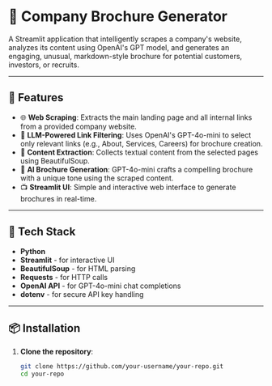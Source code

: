 # 🏢 Company Brochure Generator

A Streamlit application that intelligently scrapes a company's website, analyzes its content using OpenAI's GPT model, and generates an engaging, unusual, markdown-style brochure for potential customers, investors, or recruits.

---

## 🚀 Features

- 🌐 **Web Scraping**: Extracts the main landing page and all internal links from a provided company website.
- 🧠 **LLM-Powered Link Filtering**: Uses OpenAI's GPT-4o-mini to select only relevant links (e.g., About, Services, Careers) for brochure creation.
- 📄 **Content Extraction**: Collects textual content from the selected pages using BeautifulSoup.
- 📝 **AI Brochure Generation**: GPT-4o-mini crafts a compelling brochure with a unique tone using the scraped content.
- 📺 **Streamlit UI**: Simple and interactive web interface to generate brochures in real-time.

---

## 🧱 Tech Stack

- **Python**
- **Streamlit** - for interactive UI
- **BeautifulSoup** - for HTML parsing
- **Requests** - for HTTP calls
- **OpenAI API** - for GPT-4o-mini chat completions
- **dotenv** - for secure API key handling

---

## 📦 Installation

1. **Clone the repository**:
   ```bash
   git clone https://github.com/your-username/your-repo.git
   cd your-repo
